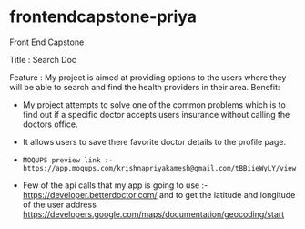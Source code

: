 # frontendcapstone-priya

Front End Capstone

Title : Search Doc

Feature :
        My project is aimed at providing options to the users where they will be able to search and find the health providers in their area.
Benefit:
* My project attempts to solve one of the common problems which is to find out if a specific doctor accepts users insurance without calling the         doctors office.
* It allows users to save there favorite doctor details to the profile page.

*     MOQUPS preview link :- https://app.moqups.com/krishnapriyakamesh@gmail.com/tBBiieWyLY/view/page/a9bb875c
*  Few of the api calls that my app is going to use :- https://developer.betterdoctor.com/    and  to get the latitude and longitude of the user address  https://developers.google.com/maps/documentation/geocoding/start
